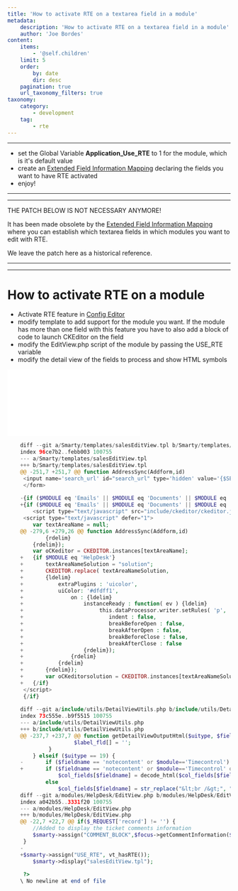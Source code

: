 ```yaml
---
title: 'How to activate RTE on a textarea field in a module'
metadata:
    description: 'How to activate RTE on a textarea field in a module'
    author: 'Joe Bordes'
content:
    items:
        - '@self.children'
    limit: 5
    order:
        by: date
        dir: desc
    pagination: true
    url_taxonomy_filters: true
taxonomy:
    category:
        - development
    tag:
        - rte
---
```

---
-   set the Global Variable **Application\_Use\_RTE** to 1 for the
    module, which is it's default value
-   create an [Extended Field Information Mapping](http://localhost/coreBOSDocumentation/configuration-tools/business-maps/extendedfieldinfo) declaring the
    fields you want to have RTE activated
-   enjoy!

------------------------------------------------------------------------

------------------------------------------------------------------------

<div class="notices red">
THE PATCH BELOW IS NOT NECESSARY
ANYMORE!

It has been made obsolete by the [Extended Field Information Mapping](http://localhost/coreBOSDocumentation/configuration-tools/business-maps/extendedfieldinfo) where you can
establish which textarea fields in which modules you want to edit with
RTE.

We leave the patch here as a historical reference.</div>

------------------------------------------------------------------------

------------------------------------------------------------------------

How to activate RTE on a module
===============================

-   Activate RTE feature in [Config Editor](/en/adminmanual/configeditor)
-   modify template to add support for the module you want. If the
    module has more than one field with this feature you have to also
    add a block of code to launch CKEditor on the field
-   modify the EditView.php script of the module by passing the USE\_RTE
    variable
-   modify the detail view of the fields to process and show HTML
    symbols

![This next patch does this for HelpDesk (Trouble Tickets)](/devel/patches/helpdeskrte.diff)

```php
    diff --git a/Smarty/templates/salesEditView.tpl b/Smarty/templates/salesEditView.tpl
    index 96ce7b2..febb003 100755
    --- a/Smarty/templates/salesEditView.tpl
    +++ b/Smarty/templates/salesEditView.tpl
    @@ -251,7 +251,7 @@ function AddressSync(Addform,id)
     <input name='search_url' id="search_url" type='hidden' value='{$SEARCH}'>
     </form>
     
    -{if ($MODULE eq 'Emails' || $MODULE eq 'Documents' || $MODULE eq 'Timecontrol') and ($USE_RTE eq 'true')}
    +{if ($MODULE eq 'Emails' || $MODULE eq 'Documents' || $MODULE eq 'Timecontrol' || $MODULE eq 'HelpDesk') and ($USE_RTE eq 'true')}
        <script type="text/javascript" src="include/ckeditor/ckeditor.js"></script>
     <script type="text/javascript" defer="1">
        var textAreaName = null;
    @@ -279,6 +279,26 @@ function AddressSync(Addform,id)
            {rdelim}
        {rdelim});
        var oCKeditor = CKEDITOR.instances[textAreaName];
    +   {if $MODULE eq 'HelpDesk'}
    +       textAreaNameSolution = "solution";
    +       CKEDITOR.replace( textAreaNameSolution,
    +       {ldelim}
    +           extraPlugins : 'uicolor',
    +           uiColor: '#dfdff1',
    +               on : {ldelim}
    +                   instanceReady : function( ev ) {ldelim}
    +                        this.dataProcessor.writer.setRules( 'p',  {ldelim}
    +                           indent : false,
    +                           breakBeforeOpen : false,
    +                           breakAfterOpen : false,
    +                           breakBeforeClose : false,
    +                           breakAfterClose : false
    +                   {rdelim});
    +               {rdelim}
    +           {rdelim}
    +       {rdelim});
    +       var oCKeditorsolution = CKEDITOR.instances[textAreaNameSolution];
    +   {/if}
     </script>
     {/if}
     
    diff --git a/include/utils/DetailViewUtils.php b/include/utils/DetailViewUtils.php
    index 73c555e..b9f5515 100755
    --- a/include/utils/DetailViewUtils.php
    +++ b/include/utils/DetailViewUtils.php
    @@ -237,7 +237,7 @@ function getDetailViewOutputHtml($uitype, $fieldname, $fieldlabel, $col_fields,
                     $label_fld[] = '';
             }
        } elseif ($uitype == 19) {
    -       if ($fieldname == 'notecontent' or $module=='Timecontrol')
    +       if ($fieldname == 'notecontent' or $module=='Timecontrol' or $module=='HelpDesk')
                $col_fields[$fieldname] = decode_html($col_fields[$fieldname]);
            else
                $col_fields[$fieldname] = str_replace("&lt;br /&gt;", "<br>", $col_fields[$fieldname]);
    diff --git a/modules/HelpDesk/EditView.php b/modules/HelpDesk/EditView.php
    index a042b55..3331f20 100755
    --- a/modules/HelpDesk/EditView.php
    +++ b/modules/HelpDesk/EditView.php
    @@ -22,7 +22,7 @@ if($_REQUEST['record'] != '') {
        //Added to display the ticket comments information
        $smarty->assign("COMMENT_BLOCK",$focus->getCommentInformation($_REQUEST['record']));
     }
    -
    +$smarty->assign("USE_RTE", vt_hasRTE());
        $smarty->display("salesEditView.tpl");
     
     ?>
    \ No newline at end of file
```